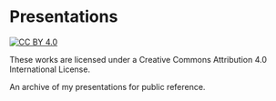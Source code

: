 # Presentations

[![CC BY 4.0][cc-by-shield]][cc-by]

These works are licensed under a Creative Commons Attribution 4.0 International License.

An archive of my presentations for public reference.

[cc-by]: http://creativecommons.org/licenses/by/4.0/
[cc-by-image]: https://i.creativecommons.org/l/by/4.0/88x31.png
[cc-by-shield]: https://img.shields.io/badge/License-CC%20BY%204.0-lightgrey.svg
